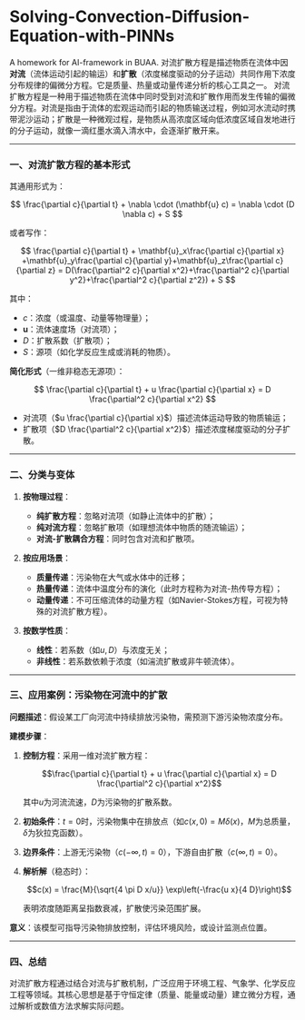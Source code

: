 # Solving-Convection-Diffusion-Equation-with-PINNs
A homework for AI-framework in BUAA.
对流扩散方程是描述物质在流体中因**对流**（流体运动引起的输运）和**扩散**（浓度梯度驱动的分子运动）共同作用下浓度分布规律的偏微分方程。它是质量、热量或动量传递分析的核心工具之一。
对流扩散方程是一种用于描述物质在流体中同时受到对流和扩散作用而发生传输的偏微分方程。对流是指由于流体的宏观运动而引起的物质输送过程，例如河水流动时携带泥沙运动；扩散是一种微观过程，是物质从高浓度区域向低浓度区域自发地进行的分子运动，就像一滴红墨水滴入清水中，会逐渐扩散开来。

---

### 一、对流扩散方程的基本形式
其通用形式为：

$$
\frac{\partial c}{\partial t} + \nabla \cdot (\mathbf{u} c) = \nabla \cdot (D \nabla c) + S
$$

或者写作：

$$
\frac{\partial c}{\partial t} + \mathbf{u}_x\frac{\partial c}{\partial x} +\mathbf{u}_y\frac{\partial c}{\partial y}+\mathbf{u}_z\frac{\partial c}{\partial z} = D(\frac{\partial^2 c}{\partial x^2}+\frac{\partial^2 c}{\partial y^2}+\frac{\partial^2 c}{\partial z^2}) + S
$$

其中：
- $c$：浓度（或温度、动量等物理量）；
- $\mathbf{u}$：流体速度场（对流项）；
- $D$：扩散系数（扩散项）；
- $S$：源项（如化学反应生成或消耗的物质）。

**简化形式**（一维非稳态无源项）：

$$
\frac{\partial c}{\partial t} + u \frac{\partial c}{\partial x} = D \frac{\partial^2 c}{\partial x^2}
$$

- 对流项（$`u \frac{\partial c}{\partial x}`$）描述流体运动导致的物质输运；
- 扩散项（$`D \frac{\partial^2 c}{\partial x^2}`$）描述浓度梯度驱动的分子扩散。

---

### 二、分类与变体
1. **按物理过程**：
   - **纯扩散方程**：忽略对流项（如静止流体中的扩散）；
   - **纯对流方程**：忽略扩散项（如理想流体中物质的随流输运）；
   - **对流-扩散耦合方程**：同时包含对流和扩散项。

2. **按应用场景**：
   - **质量传递**：污染物在大气或水体中的迁移；
   - **热量传递**：流体中温度分布的演化（此时方程称为对流-热传导方程）；
   - **动量传递**：不可压缩流体的动量方程（如Navier-Stokes方程，可视为特殊的对流扩散方程）。

3. **按数学性质**：
   - **线性**：若系数（如$`u, D`$）与浓度无关；
   - **非线性**：若系数依赖于浓度（如湍流扩散或非牛顿流体）。

---

### 三、应用案例：污染物在河流中的扩散
**问题描述**：假设某工厂向河流中持续排放污染物，需预测下游污染物浓度分布。

**建模步骤**：
1. **控制方程**：采用一维对流扩散方程：

   $$\frac{\partial c}{\partial t} + u \frac{\partial c}{\partial x} = D \frac{\partial^2 c}{\partial x^2}$$
   
   其中$`u`$为河流流速，$`D`$为污染物的扩散系数。

3. **初始条件**：$`t=0`$时，污染物集中在排放点（如$`c(x,0) = M \delta(x)`$，$`M`$为总质量，$`\delta`$为狄拉克函数）。

4. **边界条件**：上游无污染物（$`c(-\infty, t)=0`$），下游自由扩散（$`c(\infty, t)=0`$）。

5. **解析解**（稳态时）：

   $$c(x) = \frac{M}{\sqrt{4 \pi D x/u}} \exp\left(-\frac{u x}{4 D}\right)$$
   
   表明浓度随距离呈指数衰减，扩散使污染范围扩展。

**意义**：该模型可指导污染物排放控制，评估环境风险，或设计监测点位置。

---

### 四、总结
对流扩散方程通过结合对流与扩散机制，广泛应用于环境工程、气象学、化学反应工程等领域。其核心思想是基于守恒定律（质量、能量或动量）建立微分方程，通过解析或数值方法求解实际问题。
